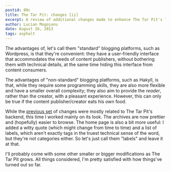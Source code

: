 ```yaml
---
postid: 00c
title: The Tar Pit: changes [ii]
excerpt: A review of additional changes made to enhance The Tar Pit's look.
author: Lucian Mogoșanu
date: August 26, 2013
tags: asphalt
---
```


The advantages of, let's call them "standard" blogging platforms, such as
Wordpress, is that they're convenient: they have a user-friendly interface that
accommodates the needs of content publishers, without bothering them with
technical details, at the same time hiding this interface from content
consumers.

The advantages of "non-standard" blogging platforms, such as Hakyll, is that,
while they require some programming skills, they are also more flexible and
have a smaller overall complexity; they also aim to provide the *reader*,
rather than the creator, with a pleasant experience. However, this can only be
true if the content publisher/creator eats his own food.

<!--more-->

While the [previous set][1] of changes were mostly related to The Tar Pit's
backend, this time I worked mainly on its look. The archives are now prettier
and (hopefully) easier to browse. The home page is also a bit more useful: I
added a witty quote (which might change from time to time) and a list of
labels, which aren't exactly tags in the truest technical sense of the word,
but they're not categories either. So let's just call them "labels" and leave
it at that.

I'll probably come with some other smaller or bigger modifications as The Tar
Pit grows. All things considered, I'm pretty satisfied with how things've
turned out so far.

[1]: /posts/y00/007-changes.html

